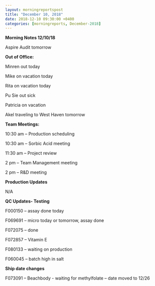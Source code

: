 ```yaml
---  
layout: morningreportspost  
title: "December 10, 2018"  
date: 2018-12-10 09:30:00 +0400  
categories: [morningreports, December-2018]  
---
```


**Morning Notes 12/10/18**

Aspire Audit tomorrow

**Out of Office:**

Minren out today

Mike on vacation today

Rita on vacation today

Pu Sie out sick

Patricia on vacation

Akel traveling to West Haven tomorrow

**Team Meetings:**

10:30 am – Production scheduling

10:30 am – Sorbic Acid meeting

11:30 am – Project review

2 pm – Team Management meeting

2 pm – R&D meeting

**Production Updates**

N/A

**QC Updates- Testing**

F000150 – assay done today

F069691 – micro today or tomorrow, assay done

F072075 – done

F072857 – Vitamin E

F080133 – waiting on production

F060045 – batch high in salt

**Ship date changes**

F073091 – Beachbody - waiting for methylfolate – date moved to 12/26
